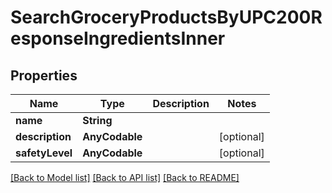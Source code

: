 # SearchGroceryProductsByUPC200ResponseIngredientsInner

## Properties
Name | Type | Description | Notes
------------ | ------------- | ------------- | -------------
**name** | **String** |  | 
**description** | **AnyCodable** |  | [optional] 
**safetyLevel** | **AnyCodable** |  | [optional] 

[[Back to Model list]](../README.md#documentation-for-models) [[Back to API list]](../README.md#documentation-for-api-endpoints) [[Back to README]](../README.md)


